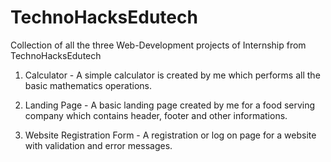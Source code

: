 # TechnoHacksEdutech
Collection of all the three Web-Development projects of Internship from TechnoHacksEdutech

1. Calculator - A simple calculator is created by me which performs all the basic mathematics operations.

2. Landing Page - A basic landing page created by me for a food serving company which contains header, footer and other informations.

3. Website Registration Form - A registration or log on page for a website with validation and error messages.
